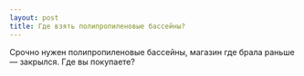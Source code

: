 ```yaml
---
layout: post 
title: Где взять полипропиленовые бассейны? 
--- 
```

Срочно нужен полипропиленовые бассейны, магазин где брала раньше — закрылся. Где вы покупаете?